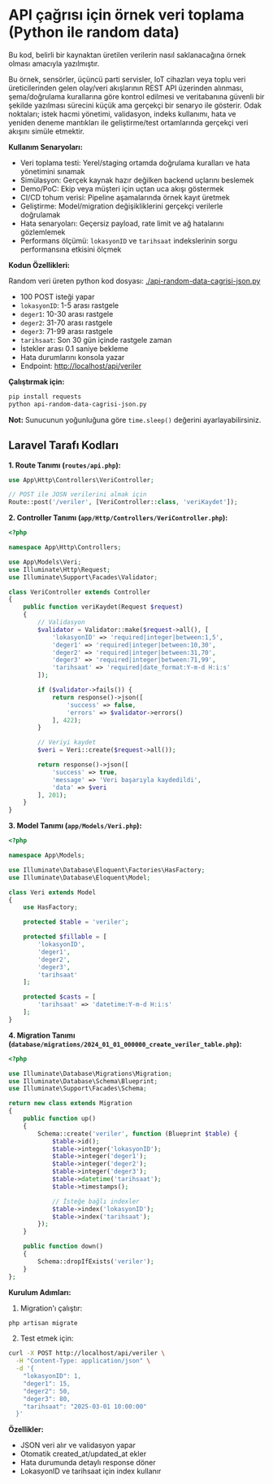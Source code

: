 # API çağrısı için örnek veri toplama (Python ile random data)

Bu kod, belirli bir kaynaktan üretilen verilerin nasıl saklanacağına örnek olması amacıyla yazılmıştır.

Bu örnek, sensörler, üçüncü parti servisler, IoT cihazları veya toplu veri üreticilerinden gelen olay/veri akışlarının REST API üzerinden alınması, şema/doğrulama kurallarına göre kontrol edilmesi ve veritabanına güvenli bir şekilde yazılması sürecini küçük ama gerçekçi bir senaryo ile gösterir. Odak noktaları; istek hacmi yönetimi, validasyon, indeks kullanımı, hata ve yeniden deneme mantıkları ile geliştirme/test ortamlarında gerçekçi veri akışını simüle etmektir.

**Kullanım Senaryoları:**

- Veri toplama testi: Yerel/staging ortamda doğrulama kuralları ve hata yönetimini sınamak
- Simülasyon: Gerçek kaynak hazır değilken backend uçlarını beslemek
- Demo/PoC: Ekip veya müşteri için uçtan uca akışı göstermek
- CI/CD tohum verisi: Pipeline aşamalarında örnek kayıt üretmek
- Geliştirme: Model/migration değişikliklerini gerçekçi verilerle doğrulamak
- Hata senaryoları: Geçersiz payload, rate limit ve ağ hatalarını gözlemlemek
- Performans ölçümü: `lokasyonID` ve `tarihsaat` indekslerinin sorgu performansına etkisini ölçmek

**Kodun Özellikleri:**

Random veri üreten python kod dosyası: [./api-random-data-cagrisi-json.py](api-random-data-cagrisi-json.py)

- 100 POST isteği yapar
- `lokasyonID`: 1-5 arası rastgele
- `deger1`: 10-30 arası rastgele
- `deger2`: 31-70 arası rastgele
- `deger3`: 71-99 arası rastgele
- `tarihsaat`: Son 30 gün içinde rastgele zaman
- İstekler arası 0.1 saniye bekleme
- Hata durumlarını konsola yazar
- Endpoint: <http://localhost/api/veriler>

**Çalıştırmak için:**

```bash
pip install requests
python api-random-data-cagrisi-json.py
```

**Not:** Sunucunun yoğunluğuna göre `time.sleep()` değerini ayarlayabilirsiniz.

## Laravel Tarafı Kodları

**1. Route Tanımı (`routes/api.php`):**

```php
use App\Http\Controllers\VeriController;

// POST ile JOSN verilerini almak için
Route::post('/veriler', [VeriController::class, 'veriKaydet']);

```

**2. Controller Tanımı (`app/Http/Controllers/VeriController.php`):**

```php
<?php

namespace App\Http\Controllers;

use App\Models\Veri;
use Illuminate\Http\Request;
use Illuminate\Support\Facades\Validator;

class VeriController extends Controller
{
    public function veriKaydet(Request $request)
    {
        // Validasyon
        $validator = Validator::make($request->all(), [
            'lokasyonID' => 'required|integer|between:1,5',
            'deger1' => 'required|integer|between:10,30',
            'deger2' => 'required|integer|between:31,70',
            'deger3' => 'required|integer|between:71,99',
            'tarihsaat' => 'required|date_format:Y-m-d H:i:s'
        ]);

        if ($validator->fails()) {
            return response()->json([
                'success' => false,
                'errors' => $validator->errors()
            ], 422);
        }

        // Veriyi kaydet
        $veri = Veri::create($request->all());

        return response()->json([
            'success' => true,
            'message' => 'Veri başarıyla kaydedildi',
            'data' => $veri
        ], 201);
    }
}
```

**3. Model Tanımı (`app/Models/Veri.php`):**

```php
<?php

namespace App\Models;

use Illuminate\Database\Eloquent\Factories\HasFactory;
use Illuminate\Database\Eloquent\Model;

class Veri extends Model
{
    use HasFactory;

    protected $table = 'veriler';

    protected $fillable = [
        'lokasyonID',
        'deger1',
        'deger2',
        'deger3',
        'tarihsaat'
    ];

    protected $casts = [
        'tarihsaat' => 'datetime:Y-m-d H:i:s'
    ];
}
```

**4. Migration Tanımı (`database/migrations/2024_01_01_000000_create_veriler_table.php`):**

```php
<?php

use Illuminate\Database\Migrations\Migration;
use Illuminate\Database\Schema\Blueprint;
use Illuminate\Support\Facades\Schema;

return new class extends Migration
{
    public function up()
    {
        Schema::create('veriler', function (Blueprint $table) {
            $table->id();
            $table->integer('lokasyonID');
            $table->integer('deger1');
            $table->integer('deger2');
            $table->integer('deger3');
            $table->datetime('tarihsaat');
            $table->timestamps();

            // İsteğe bağlı indexler
            $table->index('lokasyonID');
            $table->index('tarihsaat');
        });
    }

    public function down()
    {
        Schema::dropIfExists('veriler');
    }
};
```

**Kurulum Adımları:**

1. Migration'ı çalıştır:

```bash
php artisan migrate
```

2. Test etmek için:

```bash
curl -X POST http://localhost/api/veriler \
  -H "Content-Type: application/json" \
  -d '{
    "lokasyonID": 1,
    "deger1": 15,
    "deger2": 50,
    "deger3": 80,
    "tarihsaat": "2025-03-01 10:00:00"
  }'
```

**Özellikler:**

- JSON veri alır ve validasyon yapar
- Otomatik created_at/updated_at ekler
- Hata durumunda detaylı response döner
- LokasyonID ve tarihsaat için index kullanır
